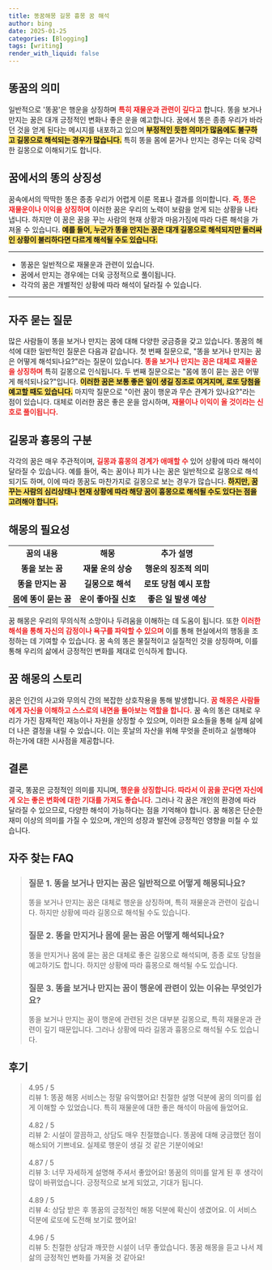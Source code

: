 ```yaml
---
title: 똥꿈해몽 길몽 흉몽 꿈 해석
author: bing
date: 2025-01-25
categories: [Blogging]
tags: [writing]
render_with_liquid: false
---
```



<h2 id='똥꿈의 의미'>똥꿈의 의미</h2>

<p>일반적으로 '똥꿈'은 행운을 상징하며 <b><span style="color: #ee2323;">특히 재물운과 관련이 깊다고</span></b> 합니다. 똥을 보거나 만지는 꿈은 대개 긍정적인 변화나 좋은 운을 예고합니다. 꿈에서 똥은 종종 우리가 바라던 것을 얻게 된다는 메시지를 내포하고 있으며 <b><span style="background-color: #ffe066;">부정적인 듯한 의미가 많음에도 불구하고 길몽으로 해석되는 경우가 많습니다.</span></b> 특히 똥을 몸에 묻거나 만지는 경우는 더욱 강력한 길몽으로 이해되기도 합니다.</p>

<h2 id='꿈에서의 똥의 상징성'>꿈에서의 똥의 상징성</h2>

<p>꿈속에서의 딱딱한 똥은 종종 우리가 어렵게 이룬 목표나 결과를 의미합니다. <b><span style="color: #ee2323;">즉, 똥은 재물운이나 이익을 상징하며</span></b> 이러한 꿈은 우리의 노력이 보람을 얻게 되는 상황을 나타냅니다. 하지만 이 꿈은 꿈을 꾸는 사람의 현재 상황과 마음가짐에 따라 다른 해석을 가져올 수 있습니다. <b><span style="background-color: #ffe066;">예를 들어, 누군가 똥을 만지는 꿈은 대개 길몽으로 해석되지만 둘러싸인 상황이 불리하다면 다르게 해석될 수도 있습니다.</span></b></p>

<hr />

<ul>
    <li>똥꿈은 일반적으로 재물운과 관련이 있습니다.</li>
    <li>꿈에서 만지는 경우에는 더욱 긍정적으로 풀이됩니다.</li>
    <li>각각의 꿈은 개별적인 상황에 따라 해석이 달라질 수 있습니다.</li>
</ul>

<hr />

<h2 id='자주 묻는 질문'>자주 묻는 질문</h2>

<p>많은 사람들이 똥을 보거나 만지는 꿈에 대해 다양한 궁금증을 갖고 있습니다. 똥꿈의 해석에 대한 일반적인 질문은 다음과 같습니다. 첫 번째 질문으로, "똥을 보거나 만지는 꿈은 어떻게 해석되나요?"라는 질문이 있습니다. <b><span style="color: #ee2323;">똥을 보거나 만지는 꿈은 대체로 재물운을 상징하며</span></b> 특히 길몽으로 인식됩니다. 두 번째 질문으로는 "몸에 똥이 묻는 꿈은 어떻게 해석되나요?"입니다. <b><span style="background-color: #ffe066;">이러한 꿈은 보통 좋은 일이 생길 징조로 여겨지며, 로또 당첨을 예고할 때도 있습니다.</span></b> 마지막 질문으로 "이런 꿈이 행운과 무슨 관계가 있나요?"라는 점이 있습니다. 대체로 이러한 꿈은 좋은 운을 암시하며, <b><span style="color: #ee2323;">재물이나 이익이 올 것이라는 신호로 풀이됩니다.</span></b></p>

<h2 id='길몽과 흉몽의 구분'>길몽과 흉몽의 구분</h2>

<p>각각의 꿈은 매우 주관적이며, <b><span style="color: #ee2323;">길몽과 흉몽의 경계가 애매할 수</span></b> 있어 상황에 따라 해석이 달라질 수 있습니다. 예를 들어, 죽는 꿈이나 피가 나는 꿈은 일반적으로 길몽으로 해석되기도 하며, 이에 따라 똥꿈도 마찬가지로 길몽으로 보는 경우가 많습니다. <b><span style="background-color: #ffe066;">하지만, 꿈꾸는 사람의 심리상태나 현재 상황에 따라 해당 꿈이 흉몽으로 해석될 수도 있다는 점을 고려해야 합니다.</span></b></p>

<h2 id='해몽의 필요성'>해몽의 필요성</h2>

<table>
    <tr>
        <td style="text-align: center; height: 17px;"><b>꿈의 내용</b></td>
        <td style="text-align: center; height: 17px;"><b>해몽</b></td>
        <td style="text-align: center; height: 17px;"><b>추가 설명</b></td>
    </tr>
    <tr>
        <td style="text-align: center; height: 17px;"><b>똥을 보는 꿈</b></td>
        <td style="text-align: center; height: 17px;"><b>재물 운의 상승</b></td>
        <td style="text-align: center; height: 17px;"><b>행운의 징조적 의미</b></td>
    </tr>
    <tr>
        <td style="text-align: center; height: 17px;"><b>똥을 만지는 꿈</b></td>
        <td style="text-align: center; height: 17px;"><b>길몽으로 해석</b></td>
        <td style="text-align: center; height: 17px;"><b>로또 당첨 예시 포함</b></td>
    </tr>
    <tr>
        <td style="text-align: center; height: 17px;"><b>몸에 똥이 묻는 꿈</b></td>
        <td style="text-align: center; height: 17px;"><b>운이 좋아질 신호</b></td>
        <td style="text-align: center; height: 17px;"><b>좋은 일 발생 예상</b></td>
    </tr>
</table>

<p>꿈 해몽은 우리의 무의식적 소망이나 두려움을 이해하는 데 도움이 됩니다. 또한 <b><span style="color: #ee2323;">이러한 해석을 통해 자신의 감정이나 욕구를 파악할 수 있으며</span></b> 이를 통해 현실에서의 행동을 조정하는 데 기여할 수 있습니다. 꿈 속의 똥은 물질적이고 실질적인 것을 상징하며, 이를 통해 우리의 삶에서 긍정적인 변화를 제대로 인식하게 합니다.</p>

<h2 id='꿈 해몽의 스토리'>꿈 해몽의 스토리</h2>

<p>꿈은 인간의 사고와 무의식 간의 복잡한 상호작용을 통해 발생합니다. <b><span style="color: #ee2323;">꿈 해몽은 사람들에게 자신을 이해하고 스스로의 내면을 돌아보는 역할을 합니다.</span></b> 꿈 속의 똥은 대체로 우리가 가진 잠재적인 재능이나 자원을 상징할 수 있으며, 이러한 요소들을 통해 실제 삶에 더 나은 결정을 내릴 수 있습니다. 이는 훗날의 자산을 위해 무엇을 준비하고 실행해야 하는가에 대한 시사점을 제공합니다.</p>

<h2 id='결론'>결론</h2>

<p>결국, 똥꿈은 긍정적인 의미를 지니며, <b><span style="color: #ee2323;">행운을 상징합니다. 따라서 이 꿈을 꾼다면 자신에게 오는 좋은 변화에 대한 기대를 가져도 좋습니다.</span></b> 그러나 각 꿈은 개인의 환경에 따라 달라질 수 있으므로, 다양한 해석이 가능하다는 점을 기억해야 합니다. 꿈 해몽은 단순한 재미 이상의 의미를 가질 수 있으며, 개인의 성장과 발전에 긍정적인 영향을 미칠 수 있습니다.</p>


<h2 id='자주_찾는_FAQ'>자주 찾는 FAQ</h2>
<div itemscope="" itemtype="https://schema.org/FAQPage"> 
<blockquote> 
<div itemscope="" itemprop="mainEntity" itemtype="https://schema.org/Question"> 
<h3 itemprop="name">질문 1. 똥을 보거나 만지는 꿈은 일반적으로 어떻게 해몽되나요?</h3> 
<div itemscope="" itemprop="acceptedAnswer" itemtype="https://schema.org/Answer"> 
<span itemprop="text"> <p>똥을 보거나 만지는 꿈은 대체로 행운을 상징하며, 특히 재물운과 관련이 깊습니다. 하지만 상황에 따라 길몽으로 해석될 수도 있습니다.</p> </span> 
</div> 
</div> 

<div itemscope="" itemprop="mainEntity" itemtype="https://schema.org/Question"> 
<h3 itemprop="name">질문 2. 똥을 만지거나 몸에 묻는 꿈은 어떻게 해석되나요?</h3> 
<div itemscope="" itemprop="acceptedAnswer" itemtype="https://schema.org/Answer"> 
<span itemprop="text"> <p>똥을 만지거나 몸에 묻는 꿈은 대체로 좋은 길몽으로 해석되며, 종종 로또 당첨을 예고하기도 합니다. 하지만 상황에 따라 흉몽으로 해석될 수도 있습니다.</p> </span> 
</div> 
</div> 

<div itemscope="" itemprop="mainEntity" itemtype="https://schema.org/Question"> 
<h3 itemprop="name">질문 3. 똥을 보거나 만지는 꿈이 행운에 관련이 있는 이유는 무엇인가요?</h3> 
<div itemscope="" itemprop="acceptedAnswer" itemtype="https://schema.org/Answer"> 
<span itemprop="text"> <p>똥을 보거나 만지는 꿈이 행운에 관련된 것은 대부분 길몽으로, 특히 재물운과 관련이 깊기 때문입니다. 그러나 상황에 따라 길몽과 흉몽으로 해석될 수도 있습니다.</p> </span> 
</div> 
</div> 
</blockquote> 
</div>
<h2 id='후기'>후기</h2>
<div itemscope itemtype="https://schema.org/Product">
  <blockquote>
  <div itemprop="review" itemscope itemtype="https://schema.org/Review">
      <div itemprop="reviewRating" itemscope itemtype="https://schema.org/Rating"> <span itemprop="ratingValue">4.95</span> / <span itemprop="bestRating">5</span> </div>
      <span itemprop="reviewBody">리뷰 1: 똥꿈 해몽 서비스는 정말 유익했어요! 친절한 설명 덕분에 꿈의 의미를 쉽게 이해할 수 있었습니다. 특히 재물운에 대한 좋은 해석이 마음에 들었어요.</span>
  </div>
  <br>
  <div itemprop="review" itemscope itemtype="https://schema.org/Review">
      <div itemprop="reviewRating" itemscope itemtype="https://schema.org/Rating"> <span itemprop="ratingValue">4.82</span> / <span itemprop="bestRating">5</span> </div>
      <span itemprop="reviewBody">리뷰 2: 시설이 깔끔하고, 상담도 매우 친절했습니다. 똥꿈에 대해 궁금했던 점이 해소되어 기쁘네요. 실제로 행운이 생길 것 같은 기분이에요!</span>
  </div>
  <br>
  <div itemprop="review" itemscope itemtype="https://schema.org/Review">
      <div itemprop="reviewRating" itemscope itemtype="https://schema.org/Rating"> <span itemprop="ratingValue">4.87</span> / <span itemprop="bestRating">5</span> </div>
      <span itemprop="reviewBody">리뷰 3: 너무 자세하게 설명해 주셔서 좋았어요! 똥꿈의 의미를 알게 된 후 생각이 많이 바뀌었습니다. 긍정적으로 보게 되었고, 기대가 됩니다.</span>
  </div>
  <br>
  <div itemprop="review" itemscope itemtype="https://schema.org/Review">
      <div itemprop="reviewRating" itemscope itemtype="https://schema.org/Rating"> <span itemprop="ratingValue">4.89</span> / <span itemprop="bestRating">5</span> </div>
      <span itemprop="reviewBody">리뷰 4: 상담 받은 후 똥꿈의 긍정적인 해몽 덕분에 확신이 생겼어요. 이 서비스 덕분에 로또에 도전해 보기로 했어요!</span>
  </div>
  <br>
  <div itemprop="review" itemscope itemtype="https://schema.org/Review">
      <div itemprop="reviewRating" itemscope itemtype="https://schema.org/Rating"> <span itemprop="ratingValue">4.96</span> / <span itemprop="bestRating">5</span> </div>
      <span itemprop="reviewBody">리뷰 5: 친절한 상담과 깨끗한 시설이 너무 좋았습니다. 똥꿈 해몽을 듣고 나서 제 삶의 긍정적인 변화를 가져올 것 같아요!</span>
  </div>
  </blockquote>
</div>
